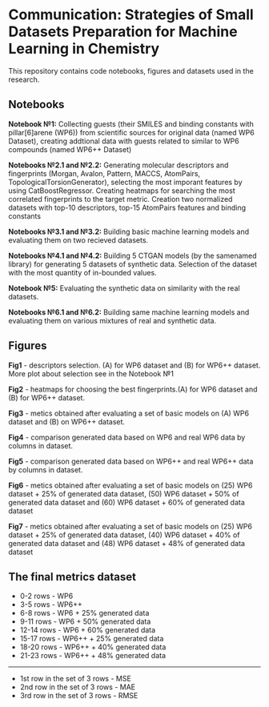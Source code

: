 # Communication: Strategies of Small Datasets Preparation for Machine Learning in Chemistry 
This repository contains code notebooks, figures and datasets used in the research.

## Notebooks
**Notebook №1:** Collecting guests (their SMILES and binding constants with pillar[6]arene (WP6)) from scientific sources for original data (named WP6 Dataset), creating addtional data with guests related to similar to WP6 compounds (named WP6++ Dataset)

**Notebooks №2.1 and №2.2:** Generating molecular descriptors and fingerprints (Morgan, Avalon, Pattern, MACCS, AtomPairs, TopologicalTorsionGenerator), selecting the most imporant features by using CatBoostRegressor. Creating heatmaps for searching the most correlated fingerprints to the target metric. Creation two normalized datasets with top-10 descriptors, top-15 AtomPairs features and binding constants

**Notebooks №3.1 and №3.2:** Building basic machine learning models and evaluating them on two recieved datasets.

**Notebooks №4.1 and №4.2:** Building 5 CTGAN models (by the samenamed library) for generating 5  datasets of synthetic data. Selection of the dataset with the most quantity of  in-bounded values.

**Notebook №5:** Evaluating the synthetic data on similarity with the real datasets. 

**Notebooks №6.1 and №6.2:** Building same machine learning models and evaluating them on various mixtures of real and synthetic data.

## Figures
**Fig1** - descriptors selection. (A) for WP6 dataset and (B) for WP6++ dataset. More plot about selection see in the Notebook №1

**Fig2** - heatmaps for choosing the best fingerprints.(A) for WP6 dataset and (B) for WP6++ dataset.

**Fig3** - metics obtained after evaluating a set of basic models on (A) WP6 dataset and (B) on WP6++ dataset.

**Fig4** - comparison generated data based on WP6 and real WP6 data by columns in dataset.

**Fig5** - comparison generated data based on WP6++ and real WP6++ data by columns in dataset.

**Fig6** - metics obtained after evaluating a set of basic models on (25) WP6 dataset + 25% of generated data dataset, (50) WP6 dataset + 50% of generated data dataset and (60) WP6 dataset + 60% of generated data dataset

**Fig7** - metics obtained after evaluating a set of basic models on (25) WP6 dataset + 25% of generated data dataset, (40) WP6 dataset + 40% of generated data dataset and (48) WP6 dataset + 48% of generated data dataset

## The final metrics dataset
* 0-2 rows - WP6
* 3-5 rows - WP6++
* 6-8 rows - WP6 + 25% generated data
* 9-11 rows - WP6 + 50% generated data
* 12-14 rows - WP6 + 60% generated data
* 15-17 rows - WP6++ + 25% generated data
* 18-20 rows - WP6++ + 40% generated data
* 21-23 rows - WP6++ + 48% generated data

---

* 1st row in the set of 3 rows - MSE
* 2nd row in the set of 3 rows - MAE
* 3rd row in the set of 3 rows - RMSE

